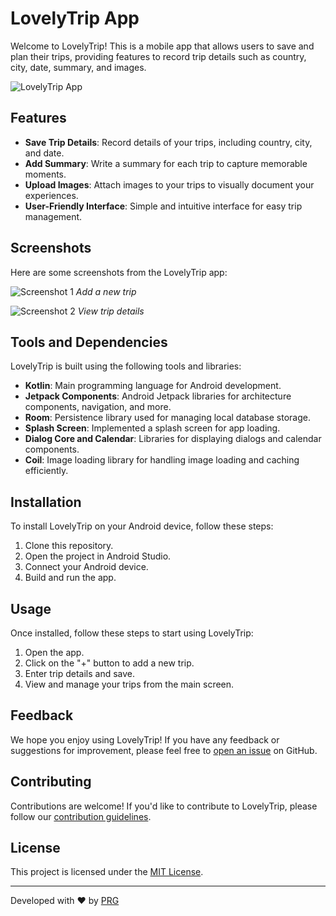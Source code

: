 # LovelyTrip App

Welcome to LovelyTrip! This is a mobile app that allows users to save and plan their trips, providing features to record trip details such as country, city, date, summary, and images.

![LovelyTrip App](res/drawable/lovelytrip_banner.png)

## Features

- **Save Trip Details**: Record details of your trips, including country, city, and date.
- **Add Summary**: Write a summary for each trip to capture memorable moments.
- **Upload Images**: Attach images to your trips to visually document your experiences.
- **User-Friendly Interface**: Simple and intuitive interface for easy trip management.

## Screenshots

Here are some screenshots from the LovelyTrip app:

![Screenshot 1](res/drawable/screenshot1.png)
*Add a new trip*

![Screenshot 2](res/drawable/screenshot2.png)
*View trip details*

## Tools and Dependencies

LovelyTrip is built using the following tools and libraries:

- **Kotlin**: Main programming language for Android development.
- **Jetpack Components**: Android Jetpack libraries for architecture components, navigation, and more.
- **Room**: Persistence library used for managing local database storage.
- **Splash Screen**: Implemented a splash screen for app loading.
- **Dialog Core and Calendar**: Libraries for displaying dialogs and calendar components.
- **Coil**: Image loading library for handling image loading and caching efficiently.

## Installation

To install LovelyTrip on your Android device, follow these steps:

1. Clone this repository.
2. Open the project in Android Studio.
3. Connect your Android device.
4. Build and run the app.

## Usage

Once installed, follow these steps to start using LovelyTrip:

1. Open the app.
2. Click on the "+" button to add a new trip.
3. Enter trip details and save.
4. View and manage your trips from the main screen.

## Feedback

We hope you enjoy using LovelyTrip! If you have any feedback or suggestions for improvement, please feel free to [open an issue](https://github.com/yourusername/lovelytrip-app/issues) on GitHub.

## Contributing

Contributions are welcome! If you'd like to contribute to LovelyTrip, please follow our [contribution guidelines](CONTRIBUTING.md).

## License

This project is licensed under the [MIT License](LICENSE).

---

Developed with ❤️ by [PRG](https://github.com/YahefuYusufu)
